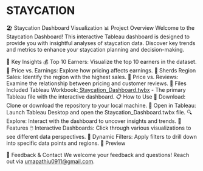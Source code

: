 # STAYCATION
🏖️ Staycation Dashboard Visualization
📊 Project Overview
Welcome to the Staycation Dashboard! This interactive Tableau dashboard is designed to provide you with insightful analyses of staycation data. Discover key trends and metrics to enhance your staycation planning and decision-making.

🚀 Key Insights
💰 Top 10 Earners: Visualize the top 10 earners in the dataset.
💸 Price vs. Earnings: Explore how pricing affects earnings.
📍 Sherds Region Sales: Identify the region with the highest sales.
💬 Price vs. Reviews: Examine the relationship between pricing and customer reviews.
📁 Files Included
Tableau Workbook:[ Staycation_Dashboard.twbx](https://public.tableau.com/app/profile/umapathi.r/viz/Book1_17170605817660/Story1) - The primary Tableau file with the interactive dashboard.
📋 How to Use
🔽 Download: Clone or download the repository to your local machine.
📂 Open in Tableau: Launch Tableau Desktop and open the Staycation_Dashboard.twbx file.
🔍 Explore: Interact with the dashboard to uncover insights and trends.
🌟 Features
🖱️ Interactive Dashboards: Click through various visualizations to see different data perspectives.
🔄 Dynamic Filters: Apply filters to drill down into specific data points and regions.
📸 Preview

🤝 Feedback & Contact
We welcome your feedback and questions! Reach out via umapathiu0911@gmail.com.
